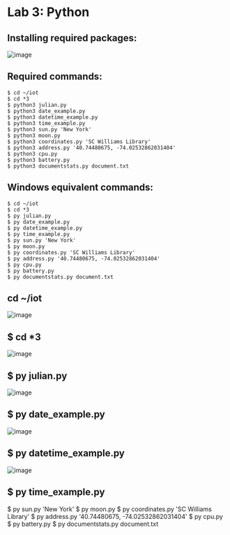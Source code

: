 # Lab 3: Python

## Installing required packages:
![image](https://user-images.githubusercontent.com/94701716/234608745-75d85dc4-21e9-407f-9fee-8610f4cd3fc5.png)

## Required commands:
```
$ cd ~/iot
$ cd *3
$ python3 julian.py
$ python3 date_example.py
$ python3 datetime_example.py
$ python3 time_example.py
$ python3 sun.py 'New York'
$ python3 moon.py
$ python3 coordinates.py 'SC Williams Library'
$ python3 address.py '40.74480675, -74.02532862031404'
$ python3 cpu.py
$ python3 battery.py
$ python3 documentstats.py document.txt
```

## Windows equivalent commands:
```
$ cd ~/iot
$ cd *3
$ py julian.py
$ py date_example.py
$ py datetime_example.py
$ py time_example.py
$ py sun.py 'New York'
$ py moon.py
$ py coordinates.py 'SC Williams Library'
$ py address.py '40.74480675, -74.02532862031404'
$ py cpu.py
$ py battery.py
$ py documentstats.py document.txt
```

## cd ~/iot
![image](https://user-images.githubusercontent.com/94701716/234612179-426082ba-dbd5-4f73-8b09-5a47f61726ba.png)

## $ cd *3
![image](https://user-images.githubusercontent.com/94701716/234612341-ade4be6d-0059-45f4-b060-7ce3bcfeead1.png)

## $ py julian.py
![image](https://user-images.githubusercontent.com/94701716/234613837-79000ab0-cc5f-4f1d-8910-c6b9d76e58b5.png)

## $ py date_example.py
![image](https://user-images.githubusercontent.com/94701716/234617130-a894bcef-7146-45a5-9e37-19ba6c25d8f0.png)

## $ py datetime_example.py
![image](https://user-images.githubusercontent.com/94701716/234619088-fc407f82-a47f-481c-b136-82f10260d8bf.png)

## $ py time_example.py





$ py sun.py 'New York'
$ py moon.py
$ py coordinates.py 'SC Williams Library'
$ py address.py '40.74480675, -74.02532862031404'
$ py cpu.py
$ py battery.py
$ py documentstats.py document.txt
